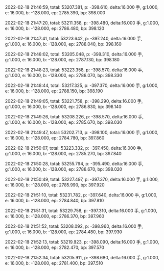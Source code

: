 2022-02-18 21:46:59, total: 53207.381, p: -398.610, delta:16.000 手, g:1.000, e: 16.000, b: -128.000, ep: 2785.390, bp: 398.000

2022-02-18 21:47:20, total: 53211.358, p: -398.480, delta:16.000 手, g:1.000, e: 16.000, b: -128.000, ep: 2786.480, bp: 398.120

2022-02-18 21:47:41, total: 53223.642, p: -397.240, delta:16.000 手, g:1.000, e: 16.000, b: -128.000, ep: 2788.040, bp: 398.160

2022-02-18 21:48:02, total: 53205.048, p: -398.310, delta:16.000 手, g:1.000, e: 16.000, b: -128.000, ep: 2787.130, bp: 398.180

2022-02-18 21:48:23, total: 53223.358, p: -398.570, delta:16.000 手, g:1.000, e: 16.000, b: -128.000, ep: 2788.070, bp: 398.330

2022-02-18 21:48:44, total: 53217.325, p: -397.370, delta:16.000 手, g:1.000, e: 16.000, b: -128.000, ep: 2788.150, bp: 398.190

2022-02-18 21:49:05, total: 53221.758, p: -398.290, delta:16.000 手, g:1.000, e: 16.000, b: -128.000, ep: 2786.830, bp: 398.140

2022-02-18 21:49:26, total: 53208.226, p: -398.570, delta:16.000 手, g:1.000, e: 16.000, b: -128.000, ep: 2785.670, bp: 398.030

2022-02-18 21:49:47, total: 53202.713, p: -398.100, delta:16.000 手, g:1.000, e: 16.000, b: -128.000, ep: 2784.780, bp: 397.860

2022-02-18 21:50:07, total: 53223.332, p: -397.450, delta:16.000 手, g:1.000, e: 16.000, b: -128.000, ep: 2785.270, bp: 397.840

2022-02-18 21:50:28, total: 53255.794, p: -395.490, delta:16.000 手, g:1.000, e: 16.000, b: -128.000, ep: 2788.670, bp: 398.020

2022-02-18 21:50:49, total: 53227.497, p: -397.370, delta:16.000 手, g:1.000, e: 16.000, b: -128.000, ep: 2785.990, bp: 397.920

2022-02-18 21:51:10, total: 53231.782, p: -397.640, delta:16.000 手, g:1.000, e: 16.000, b: -128.000, ep: 2784.840, bp: 397.810

2022-02-18 21:51:31, total: 53229.758, p: -397.310, delta:16.000 手, g:1.000, e: 16.000, b: -128.000, ep: 2786.370, bp: 397.960

2022-02-18 21:51:52, total: 53208.092, p: -398.960, delta:16.000 手, g:1.000, e: 16.000, b: -128.000, ep: 2784.480, bp: 397.930

2022-02-18 21:52:13, total: 53219.823, p: -398.090, delta:16.000 手, g:1.000, e: 16.000, b: -128.000, ep: 2782.470, bp: 397.570

2022-02-18 21:52:34, total: 53205.911, p: -398.680, delta:16.000 手, g:1.000, e: 16.000, b: -128.000, ep: 2781.400, bp: 397.510